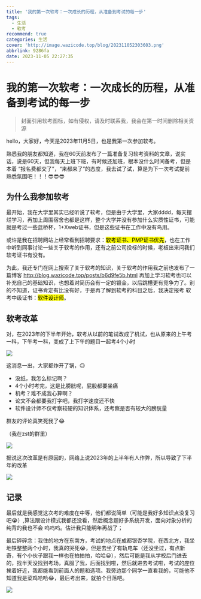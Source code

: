 ```yaml
---
title: '我的第一次软考：一次成长的历程，从准备到考试的每一步'
tags:
  - 生活
  - 软考
recommend: true
categories: 生活
cover: 'http://image.wazicode.top/blog/202311052303603.png'
abbrlink: 9286fa
date: 2023-11-05 22:27:35
---
```


# 我的第一次软考：一次成长的历程，从准备到考试的每一步

> 封面引用软考图标，如有侵权，请及时联系我，我会在第一时间删除相关资源

hello，大家好，今天是2023年11月5日，也是我第一次参加软考。

熟悉我的朋友都知道，我在60天前发布了一篇准备复习软考资料的文章，说实话，说是60天，但我每天上班下班，有时候还加班，根本没什么时间备考，但是本着 “报名费都交了”，“来都来了”的态度，我去试了试，算是为下一次考试提前熟悉氛围吧！！！:sunglasses::sunglasses::sunglasses:



## 为什么我参加软考

最开始，我在大学里其实已经听说了软考，但是由于大学里，大家dddd，每天摆烂学习，再加上周围宿舍也都是这样，整个大学并没有参加什么实质性证书，可能就是考过一些蓝桥杯，1+Xweb证书，但是这些证书在工作中没有鸟用。



或许是我在招聘网站上经常看到招聘要求：<mark>软考证书、PMP证书优先</mark>，也在工作中听到同事讨论一些关于软考的作用，还有之前公司投标的时候，老板出来问我们软考证书有没有。

为此，我还专门在网上搜索了关于软考的知识，关于软考的作用我之前也发布了一篇博客  http://blog.wazicode.top/posts/b6d9fe5b.html 再加上学习软考也可以补充自己的基础知识，也想着对简历会有一定的镀金，以后跳槽更有竞争力了。别的不知道，证书肯定有比没有好，于是再了解到软考的科目之后，我决定报考 软考中级证书：<mark>软件设计师</mark>。



## 软考改革

对，在2023年的下半年开始，软考从以前的笔试改成了机试，也从原来的上午考一科，下午考一科，变成了上下午的题目一起考4个小时

![](http://image.wazicode.top/blog/202311052322378.png)

这消息一出，大家都炸开了锅，:disappointed_relieved:

- 没纸，我怎么标记啊？
- 4个小时考完，这是比膀胱呢，屁股都要坐痛
- 机考？难不成我心算啊？
- 论文不会都要我打字吧，我打字速度还不快
- 软件设计师不仅考察较硬的知识体系，还考察是否有较大的膀胱量

群友的评论真笑死我了:joy:

（我在zst的群里）

![](http://image.wazicode.top/blog/202311052335514.png)



据说这次改革是有原因的，网络上说2023年的上半年有人作弊，所以导致了下半年的改革

![](http://image.wazicode.top/blog/202311052327628.png)



## 记录

最后就是我感觉这次考的难度在中等，他们都说简单（可能是我好多知识点没复习吧:sob:）,算法跟设计模式我都还没看，然后概念题好多系统开发，面向对象分析的纯背的我也不会 呜呜呜。估计我只能明年再战了；

最后碎碎念：我住的地方在东南方，考试的地点在成都银杏学院，在西北方，我坐地铁整整两个小时，我真的哭死:sob:，但是去坐了有轨电车（还没坐过，有点新奇，有个小伙子跟我一样也在拍拍拍，哈哈:grinning:），然后可能是我从学校后门进去的，找半天没找到考场，真服了我，后面找到啦，然后就进去考试啦，考试的座位挨着好近，我都能看到前面人的题和选项。我旁边那个同学一直看我的，可能他不知道我是菜鸡哈哈:joy:，最后考出来，就拍个日落吧。



![](http://image.wazicode.top/blog/202311052352624.jpg)